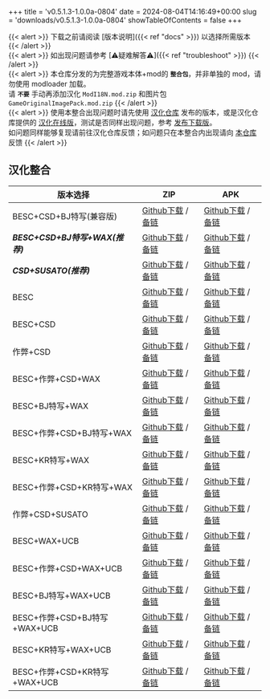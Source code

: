+++
title = 'v0.5.1.3-1.0.0a-0804'
date = 2024-08-04T14:16:49+00:00
slug = 'downloads/v0.5.1.3-1.0.0a-0804'
showTableOfContents = false
+++

{{< alert >}}
下载之前请阅读 [版本说明]({{< ref "docs" >}}) 以选择所需版本
{{< /alert >}}
<br>
{{< alert >}}
如出现问题请参考 [⚠疑难解答⚠]({{< ref "troubleshoot" >}})
{{< /alert >}}
<br>
{{< alert >}}
本仓库分发的为完整游戏本体+mod的 **`整合包`**，并非单独的 mod，请勿使用 modloader 加载。
<br>
请 **`不要`** 手动再添加汉化 `ModI18N.mod.zip` 和图片包 `GameOriginalImagePack.mod.zip`
{{< /alert >}}
<br>
{{< alert >}}
使用本整合出现问题时请先使用 [汉化仓库](https://github.com/Eltirosto/Degrees-of-Lewdity-Chinese-Localization) 发布的版本，或是汉化仓库提供的 [汉化在线版](https://eltirosto.github.io/Degrees-of-Lewdity-Chinese-Localization/)，测试是否同样出现问题，参考 [发布下载版](https://github.com/Eltirosto/Degrees-of-Lewdity-Chinese-Localization/blob/main/README.md#%E5%8F%91%E5%B8%83%E4%B8%8B%E8%BD%BD%E7%89%88)。
<br>
如问题同样能够复现请前往汉化仓库反馈；如问题只在本整合内出现请向 [本仓库](https://github.com/DoL-Lyra/Lyra/issues) 反馈
{{< /alert >}}

## 汉化整合

|           版本选择            |                                                                                                                                                                    ZIP                                                                                                                                                                     |                                                                                                                                                                    APK                                                                                                                                                                     |
|-------------------------------|--------------------------------------------------------------------------------------------------------------------------------------------------------------------------------------------------------------------------------------------------------------------------------------------------------------------------------------------|--------------------------------------------------------------------------------------------------------------------------------------------------------------------------------------------------------------------------------------------------------------------------------------------------------------------------------------------|
|BESC+CSD+BJ特写(兼容版)        |[Github下载](https://github.com/DoL-Lyra/Lyra/releases/download/v0.5.1.3-1.0.0a-0804/DoL-0.5.1.3-Lyra-1.0.0a-polyfill-besc-cheat-csd-sideviewbj-0804.zip ) / [备链](https://mirror.ghproxy.com/https://github.com/DoL-Lyra/Lyra/releases/download/v0.5.1.3-1.0.0a-0804/DoL-0.5.1.3-Lyra-1.0.0a-polyfill-besc-cheat-csd-sideviewbj-0804.zip )|[Github下载](https://github.com/DoL-Lyra/Lyra/releases/download/v0.5.1.3-1.0.0a-0804/DoL-0.5.1.3-Lyra-1.0.0a-polyfill-besc-cheat-csd-sideviewbj-0804.apk ) / [备链](https://mirror.ghproxy.com/https://github.com/DoL-Lyra/Lyra/releases/download/v0.5.1.3-1.0.0a-0804/DoL-0.5.1.3-Lyra-1.0.0a-polyfill-besc-cheat-csd-sideviewbj-0804.apk )|
|***BESC+CSD+BJ特写+WAX(推荐)***|[Github下载](https://github.com/DoL-Lyra/Lyra/releases/download/v0.5.1.3-1.0.0a-0804/DoL-0.5.1.3-Lyra-1.0.0a-besc-wax-csd-sideviewbj-0804.zip ) / [备链](https://mirror.ghproxy.com/https://github.com/DoL-Lyra/Lyra/releases/download/v0.5.1.3-1.0.0a-0804/DoL-0.5.1.3-Lyra-1.0.0a-besc-wax-csd-sideviewbj-0804.zip )                      |[Github下载](https://github.com/DoL-Lyra/Lyra/releases/download/v0.5.1.3-1.0.0a-0804/DoL-0.5.1.3-Lyra-1.0.0a-besc-wax-csd-sideviewbj-0804.apk ) / [备链](https://mirror.ghproxy.com/https://github.com/DoL-Lyra/Lyra/releases/download/v0.5.1.3-1.0.0a-0804/DoL-0.5.1.3-Lyra-1.0.0a-besc-wax-csd-sideviewbj-0804.apk )                      |
|***CSD+SUSATO(推荐)***         |[Github下载](https://github.com/DoL-Lyra/Lyra/releases/download/v0.5.1.3-1.0.0a-0804/DoL-0.5.1.3-Lyra-1.0.0a-susato-csd-0804.zip ) / [备链](https://mirror.ghproxy.com/https://github.com/DoL-Lyra/Lyra/releases/download/v0.5.1.3-1.0.0a-0804/DoL-0.5.1.3-Lyra-1.0.0a-susato-csd-0804.zip )                                                |[Github下载](https://github.com/DoL-Lyra/Lyra/releases/download/v0.5.1.3-1.0.0a-0804/DoL-0.5.1.3-Lyra-1.0.0a-susato-csd-0804.apk ) / [备链](https://mirror.ghproxy.com/https://github.com/DoL-Lyra/Lyra/releases/download/v0.5.1.3-1.0.0a-0804/DoL-0.5.1.3-Lyra-1.0.0a-susato-csd-0804.apk )                                                |
|BESC                           |[Github下载](https://github.com/DoL-Lyra/Lyra/releases/download/v0.5.1.3-1.0.0a-0804/DoL-0.5.1.3-Lyra-1.0.0a-besc-0804.zip ) / [备链](https://mirror.ghproxy.com/https://github.com/DoL-Lyra/Lyra/releases/download/v0.5.1.3-1.0.0a-0804/DoL-0.5.1.3-Lyra-1.0.0a-besc-0804.zip )                                                            |[Github下载](https://github.com/DoL-Lyra/Lyra/releases/download/v0.5.1.3-1.0.0a-0804/DoL-0.5.1.3-Lyra-1.0.0a-besc-0804.apk ) / [备链](https://mirror.ghproxy.com/https://github.com/DoL-Lyra/Lyra/releases/download/v0.5.1.3-1.0.0a-0804/DoL-0.5.1.3-Lyra-1.0.0a-besc-0804.apk )                                                            |
|BESC+CSD                       |[Github下载](https://github.com/DoL-Lyra/Lyra/releases/download/v0.5.1.3-1.0.0a-0804/DoL-0.5.1.3-Lyra-1.0.0a-besc-csd-0804.zip ) / [备链](https://mirror.ghproxy.com/https://github.com/DoL-Lyra/Lyra/releases/download/v0.5.1.3-1.0.0a-0804/DoL-0.5.1.3-Lyra-1.0.0a-besc-csd-0804.zip )                                                    |[Github下载](https://github.com/DoL-Lyra/Lyra/releases/download/v0.5.1.3-1.0.0a-0804/DoL-0.5.1.3-Lyra-1.0.0a-besc-csd-0804.apk ) / [备链](https://mirror.ghproxy.com/https://github.com/DoL-Lyra/Lyra/releases/download/v0.5.1.3-1.0.0a-0804/DoL-0.5.1.3-Lyra-1.0.0a-besc-csd-0804.apk )                                                    |
|作弊+CSD                       |[Github下载](https://github.com/DoL-Lyra/Lyra/releases/download/v0.5.1.3-1.0.0a-0804/DoL-0.5.1.3-Lyra-1.0.0a-cheat-csd-0804.zip ) / [备链](https://mirror.ghproxy.com/https://github.com/DoL-Lyra/Lyra/releases/download/v0.5.1.3-1.0.0a-0804/DoL-0.5.1.3-Lyra-1.0.0a-cheat-csd-0804.zip )                                                  |[Github下载](https://github.com/DoL-Lyra/Lyra/releases/download/v0.5.1.3-1.0.0a-0804/DoL-0.5.1.3-Lyra-1.0.0a-cheat-csd-0804.apk ) / [备链](https://mirror.ghproxy.com/https://github.com/DoL-Lyra/Lyra/releases/download/v0.5.1.3-1.0.0a-0804/DoL-0.5.1.3-Lyra-1.0.0a-cheat-csd-0804.apk )                                                  |
|BESC+作弊+CSD+WAX              |[Github下载](https://github.com/DoL-Lyra/Lyra/releases/download/v0.5.1.3-1.0.0a-0804/DoL-0.5.1.3-Lyra-1.0.0a-besc-wax-cheat-csd-0804.zip ) / [备链](https://mirror.ghproxy.com/https://github.com/DoL-Lyra/Lyra/releases/download/v0.5.1.3-1.0.0a-0804/DoL-0.5.1.3-Lyra-1.0.0a-besc-wax-cheat-csd-0804.zip )                                |[Github下载](https://github.com/DoL-Lyra/Lyra/releases/download/v0.5.1.3-1.0.0a-0804/DoL-0.5.1.3-Lyra-1.0.0a-besc-wax-cheat-csd-0804.apk ) / [备链](https://mirror.ghproxy.com/https://github.com/DoL-Lyra/Lyra/releases/download/v0.5.1.3-1.0.0a-0804/DoL-0.5.1.3-Lyra-1.0.0a-besc-wax-cheat-csd-0804.apk )                                |
|BESC+BJ特写+WAX                |[Github下载](https://github.com/DoL-Lyra/Lyra/releases/download/v0.5.1.3-1.0.0a-0804/DoL-0.5.1.3-Lyra-1.0.0a-besc-wax-sideviewbj-0804.zip ) / [备链](https://mirror.ghproxy.com/https://github.com/DoL-Lyra/Lyra/releases/download/v0.5.1.3-1.0.0a-0804/DoL-0.5.1.3-Lyra-1.0.0a-besc-wax-sideviewbj-0804.zip )                              |[Github下载](https://github.com/DoL-Lyra/Lyra/releases/download/v0.5.1.3-1.0.0a-0804/DoL-0.5.1.3-Lyra-1.0.0a-besc-wax-sideviewbj-0804.apk ) / [备链](https://mirror.ghproxy.com/https://github.com/DoL-Lyra/Lyra/releases/download/v0.5.1.3-1.0.0a-0804/DoL-0.5.1.3-Lyra-1.0.0a-besc-wax-sideviewbj-0804.apk )                              |
|BESC+作弊+CSD+BJ特写+WAX       |[Github下载](https://github.com/DoL-Lyra/Lyra/releases/download/v0.5.1.3-1.0.0a-0804/DoL-0.5.1.3-Lyra-1.0.0a-besc-wax-cheat-csd-sideviewbj-0804.zip ) / [备链](https://mirror.ghproxy.com/https://github.com/DoL-Lyra/Lyra/releases/download/v0.5.1.3-1.0.0a-0804/DoL-0.5.1.3-Lyra-1.0.0a-besc-wax-cheat-csd-sideviewbj-0804.zip )          |[Github下载](https://github.com/DoL-Lyra/Lyra/releases/download/v0.5.1.3-1.0.0a-0804/DoL-0.5.1.3-Lyra-1.0.0a-besc-wax-cheat-csd-sideviewbj-0804.apk ) / [备链](https://mirror.ghproxy.com/https://github.com/DoL-Lyra/Lyra/releases/download/v0.5.1.3-1.0.0a-0804/DoL-0.5.1.3-Lyra-1.0.0a-besc-wax-cheat-csd-sideviewbj-0804.apk )          |
|BESC+KR特写+WAX                |[Github下载](https://github.com/DoL-Lyra/Lyra/releases/download/v0.5.1.3-1.0.0a-0804/DoL-0.5.1.3-Lyra-1.0.0a-besc-wax-sideviewkr-0804.zip ) / [备链](https://mirror.ghproxy.com/https://github.com/DoL-Lyra/Lyra/releases/download/v0.5.1.3-1.0.0a-0804/DoL-0.5.1.3-Lyra-1.0.0a-besc-wax-sideviewkr-0804.zip )                              |[Github下载](https://github.com/DoL-Lyra/Lyra/releases/download/v0.5.1.3-1.0.0a-0804/DoL-0.5.1.3-Lyra-1.0.0a-besc-wax-sideviewkr-0804.apk ) / [备链](https://mirror.ghproxy.com/https://github.com/DoL-Lyra/Lyra/releases/download/v0.5.1.3-1.0.0a-0804/DoL-0.5.1.3-Lyra-1.0.0a-besc-wax-sideviewkr-0804.apk )                              |
|BESC+作弊+CSD+KR特写+WAX       |[Github下载](https://github.com/DoL-Lyra/Lyra/releases/download/v0.5.1.3-1.0.0a-0804/DoL-0.5.1.3-Lyra-1.0.0a-besc-wax-cheat-csd-sideviewkr-0804.zip ) / [备链](https://mirror.ghproxy.com/https://github.com/DoL-Lyra/Lyra/releases/download/v0.5.1.3-1.0.0a-0804/DoL-0.5.1.3-Lyra-1.0.0a-besc-wax-cheat-csd-sideviewkr-0804.zip )          |[Github下载](https://github.com/DoL-Lyra/Lyra/releases/download/v0.5.1.3-1.0.0a-0804/DoL-0.5.1.3-Lyra-1.0.0a-besc-wax-cheat-csd-sideviewkr-0804.apk ) / [备链](https://mirror.ghproxy.com/https://github.com/DoL-Lyra/Lyra/releases/download/v0.5.1.3-1.0.0a-0804/DoL-0.5.1.3-Lyra-1.0.0a-besc-wax-cheat-csd-sideviewkr-0804.apk )          |
|作弊+CSD+SUSATO                |[Github下载](https://github.com/DoL-Lyra/Lyra/releases/download/v0.5.1.3-1.0.0a-0804/DoL-0.5.1.3-Lyra-1.0.0a-susato-cheat-csd-0804.zip ) / [备链](https://mirror.ghproxy.com/https://github.com/DoL-Lyra/Lyra/releases/download/v0.5.1.3-1.0.0a-0804/DoL-0.5.1.3-Lyra-1.0.0a-susato-cheat-csd-0804.zip )                                    |[Github下载](https://github.com/DoL-Lyra/Lyra/releases/download/v0.5.1.3-1.0.0a-0804/DoL-0.5.1.3-Lyra-1.0.0a-susato-cheat-csd-0804.apk ) / [备链](https://mirror.ghproxy.com/https://github.com/DoL-Lyra/Lyra/releases/download/v0.5.1.3-1.0.0a-0804/DoL-0.5.1.3-Lyra-1.0.0a-susato-cheat-csd-0804.apk )                                    |
|BESC+WAX+UCB                   |[Github下载](https://github.com/DoL-Lyra/Lyra/releases/download/v0.5.1.3-1.0.0a-0804/DoL-0.5.1.3-Lyra-1.0.0a-besc-wax-ucb-0804.zip ) / [备链](https://mirror.ghproxy.com/https://github.com/DoL-Lyra/Lyra/releases/download/v0.5.1.3-1.0.0a-0804/DoL-0.5.1.3-Lyra-1.0.0a-besc-wax-ucb-0804.zip )                                            |[Github下载](https://github.com/DoL-Lyra/Lyra/releases/download/v0.5.1.3-1.0.0a-0804/DoL-0.5.1.3-Lyra-1.0.0a-besc-wax-ucb-0804.apk ) / [备链](https://mirror.ghproxy.com/https://github.com/DoL-Lyra/Lyra/releases/download/v0.5.1.3-1.0.0a-0804/DoL-0.5.1.3-Lyra-1.0.0a-besc-wax-ucb-0804.apk )                                            |
|BESC+作弊+CSD+WAX+UCB          |[Github下载](https://github.com/DoL-Lyra/Lyra/releases/download/v0.5.1.3-1.0.0a-0804/DoL-0.5.1.3-Lyra-1.0.0a-besc-wax-cheat-csd-ucb-0804.zip ) / [备链](https://mirror.ghproxy.com/https://github.com/DoL-Lyra/Lyra/releases/download/v0.5.1.3-1.0.0a-0804/DoL-0.5.1.3-Lyra-1.0.0a-besc-wax-cheat-csd-ucb-0804.zip )                        |[Github下载](https://github.com/DoL-Lyra/Lyra/releases/download/v0.5.1.3-1.0.0a-0804/DoL-0.5.1.3-Lyra-1.0.0a-besc-wax-cheat-csd-ucb-0804.apk ) / [备链](https://mirror.ghproxy.com/https://github.com/DoL-Lyra/Lyra/releases/download/v0.5.1.3-1.0.0a-0804/DoL-0.5.1.3-Lyra-1.0.0a-besc-wax-cheat-csd-ucb-0804.apk )                        |
|BESC+BJ特写+WAX+UCB            |[Github下载](https://github.com/DoL-Lyra/Lyra/releases/download/v0.5.1.3-1.0.0a-0804/DoL-0.5.1.3-Lyra-1.0.0a-besc-wax-sideviewbj-ucb-0804.zip ) / [备链](https://mirror.ghproxy.com/https://github.com/DoL-Lyra/Lyra/releases/download/v0.5.1.3-1.0.0a-0804/DoL-0.5.1.3-Lyra-1.0.0a-besc-wax-sideviewbj-ucb-0804.zip )                      |[Github下载](https://github.com/DoL-Lyra/Lyra/releases/download/v0.5.1.3-1.0.0a-0804/DoL-0.5.1.3-Lyra-1.0.0a-besc-wax-sideviewbj-ucb-0804.apk ) / [备链](https://mirror.ghproxy.com/https://github.com/DoL-Lyra/Lyra/releases/download/v0.5.1.3-1.0.0a-0804/DoL-0.5.1.3-Lyra-1.0.0a-besc-wax-sideviewbj-ucb-0804.apk )                      |
|BESC+作弊+CSD+BJ特写+WAX+UCB   |[Github下载](https://github.com/DoL-Lyra/Lyra/releases/download/v0.5.1.3-1.0.0a-0804/DoL-0.5.1.3-Lyra-1.0.0a-besc-wax-cheat-csd-sideviewbj-ucb-0804.zip ) / [备链](https://mirror.ghproxy.com/https://github.com/DoL-Lyra/Lyra/releases/download/v0.5.1.3-1.0.0a-0804/DoL-0.5.1.3-Lyra-1.0.0a-besc-wax-cheat-csd-sideviewbj-ucb-0804.zip )  |[Github下载](https://github.com/DoL-Lyra/Lyra/releases/download/v0.5.1.3-1.0.0a-0804/DoL-0.5.1.3-Lyra-1.0.0a-besc-wax-cheat-csd-sideviewbj-ucb-0804.apk ) / [备链](https://mirror.ghproxy.com/https://github.com/DoL-Lyra/Lyra/releases/download/v0.5.1.3-1.0.0a-0804/DoL-0.5.1.3-Lyra-1.0.0a-besc-wax-cheat-csd-sideviewbj-ucb-0804.apk )  |
|BESC+KR特写+WAX+UCB            |[Github下载](https://github.com/DoL-Lyra/Lyra/releases/download/v0.5.1.3-1.0.0a-0804/DoL-0.5.1.3-Lyra-1.0.0a-besc-wax-sideviewkr-ucb-0804.zip ) / [备链](https://mirror.ghproxy.com/https://github.com/DoL-Lyra/Lyra/releases/download/v0.5.1.3-1.0.0a-0804/DoL-0.5.1.3-Lyra-1.0.0a-besc-wax-sideviewkr-ucb-0804.zip )                      |[Github下载](https://github.com/DoL-Lyra/Lyra/releases/download/v0.5.1.3-1.0.0a-0804/DoL-0.5.1.3-Lyra-1.0.0a-besc-wax-sideviewkr-ucb-0804.apk ) / [备链](https://mirror.ghproxy.com/https://github.com/DoL-Lyra/Lyra/releases/download/v0.5.1.3-1.0.0a-0804/DoL-0.5.1.3-Lyra-1.0.0a-besc-wax-sideviewkr-ucb-0804.apk )                      |
|BESC+作弊+CSD+KR特写+WAX+UCB   |[Github下载](https://github.com/DoL-Lyra/Lyra/releases/download/v0.5.1.3-1.0.0a-0804/DoL-0.5.1.3-Lyra-1.0.0a-besc-wax-cheat-csd-sideviewkr-ucb-0804.zip ) / [备链](https://mirror.ghproxy.com/https://github.com/DoL-Lyra/Lyra/releases/download/v0.5.1.3-1.0.0a-0804/DoL-0.5.1.3-Lyra-1.0.0a-besc-wax-cheat-csd-sideviewkr-ucb-0804.zip )  |[Github下载](https://github.com/DoL-Lyra/Lyra/releases/download/v0.5.1.3-1.0.0a-0804/DoL-0.5.1.3-Lyra-1.0.0a-besc-wax-cheat-csd-sideviewkr-ucb-0804.apk ) / [备链](https://mirror.ghproxy.com/https://github.com/DoL-Lyra/Lyra/releases/download/v0.5.1.3-1.0.0a-0804/DoL-0.5.1.3-Lyra-1.0.0a-besc-wax-cheat-csd-sideviewkr-ucb-0804.apk )  |

